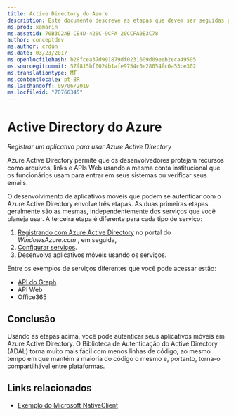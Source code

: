 ```yaml
---
title: Active Directory do Azure
description: Este documento descreve as etapas que devem ser seguidas para permitir que um aplicativo móvel se autentique com o Azure Active Directory.
ms.prod: xamarin
ms.assetid: 70B3C2AB-CB4D-420C-9CFA-20CCFA0E3C78
author: conceptdev
ms.author: crdun
ms.date: 03/23/2017
ms.openlocfilehash: b28fcea37d991879df0231609d09eeb2eca49505
ms.sourcegitcommit: 57f815bf0024b1afe9754c0e28054fc0a53ce302
ms.translationtype: MT
ms.contentlocale: pt-BR
ms.lasthandoff: 09/06/2019
ms.locfileid: "70766345"
---
```

# <a name="azure-active-directory"></a>Active Directory do Azure

_Registrar um aplicativo para usar Azure Active Directory_

Azure Active Directory permite que os desenvolvedores protejam recursos como arquivos, links e APIs Web usando a mesma conta institucional que os funcionários usam para entrar em seus sistemas ou verificar seus emails.

O desenvolvimento de aplicativos móveis que podem se autenticar com o Azure Active Directory envolve três etapas.
As duas primeiras etapas geralmente são as mesmas, independentemente dos serviços que você planeja usar. A terceira etapa é diferente para cada tipo de serviço:

  1. [Registrando com Azure Active Directory](~/cross-platform/data-cloud/active-directory/get-started/register.md) no portal do *WindowsAzure.com* , em seguida,
  2. [Configurar serviços](~/cross-platform/data-cloud/active-directory/get-started/configure.md).
  3. Desenvolva aplicativos móveis usando os serviços.

Entre os exemplos de serviços diferentes que você pode acessar estão:

- [API do Graph](~/cross-platform/data-cloud/active-directory/graph.md)
- API Web
- Office365

## <a name="conclusion"></a>Conclusão

Usando as etapas acima, você pode autenticar seus aplicativos móveis em Azure Active Directory. O Biblioteca de Autenticação do Active Directory (ADAL) torna muito mais fácil com menos linhas de código, ao mesmo tempo em que mantém a maioria do código o mesmo e, portanto, torna-o compartilhável entre plataformas.

## <a name="related-links"></a>Links relacionados

- [Exemplo do Microsoft NativeClient](https://github.com/AzureADSamples/NativeClient-MultiTarget-DotNet)
